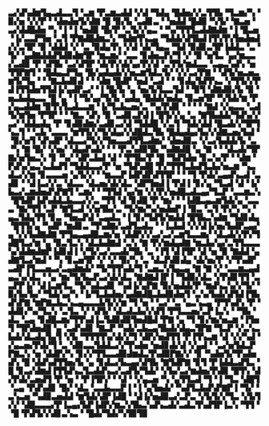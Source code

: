 ▃▞▟▚▟▆▜▄▃▟▃▃▜▝▃▆▝▛▃▆▃▟▟▝▞▟▝▜▟▄▝█▟▅▞▞▃▜▜▙▝▜▃▆▞▚▝▉▞▅▝▞▞▛▝▝▟▅▟▅▜▞▟▇▝█▝▉▞▙▝▃▟▊▃▝▝▅▟▟▝█▟▉▝▚▜▞▝▇▃▅▝▃▞▟▟█▟▅▝▚▝▐▝▐▝▅▟▉▝█▞▛▝▃▜▞▞▄▃▝▝▚▞▜▜▜▃▟▟▇▟▆▝▐▝█▃▅▝▐▞▃▃▛▜▅▝▃▜▝▛▇▟█▟▆▃▚▝▜▟▆▜▚▃▄▝▜▟▟▞▟▜▙▟▐▜▚▜▚▜▅▟▅▟▞▞▃▜▛▝▉▝▟▟▟▝▞▝▃▝▉▟▄▜▚▝▞▟▝▟▞▜▄▃▝▜▟▝▉▟▊▃▜▛▐▟▟▃▝▃▝▜▞▝▄▟▇▟▟▟▜▟▉▟▆▜▛▝▆▃▆▞▝▃▃▝▊▟▅▃▛▞▜▝▞▝▉▝▅▜▃▝▄▞▆▃▃▞▃▟▉▝▛▝▟▜▙▝▃▞▟▜▛▝▟▞▛▞▟▞▄▞▛▞▟▝▃▜▜▞▆▟▃▃▝▃▄▃▚▟▚▝▅▜▜▛▇▜▝▝█▟▄▃▛▜▄▝█▞▄▟▄▟▞▞▅▃▆▜▟▃▜▞▝▞▞▃▞▛▇▝▝▟▜▞▅▃▅▃▆▜▞▜▄▝▝▝▇▃▙▟▊▟▝▝▝▟▆▝█▟▛▝▅▟▝▃▟▝▝▝▊▟▄▜▟▜▚▃▝▞▜▜▞▞▛▟▐▜▜▟▅▜▜▟▐▞▄▟▛▃▞▝▐▝█▞▙▝▄▝▅▞▙▜▃▃▜▟▝▝▉▜▝▟▇▟▉▞▙▝▉▝▅▃▙▟▄▃▃▝█▝▄▝▐▝▜▞▄▞▜▞▙▝▄▟▄▝█▟▟▞▅▟▄▝▉▃▅▜▛▝▚▜▟▞▆▝▛▞▄▃▟▟▆▝▉▜▚▜▃▟▃▃▆▝▐▞▜▃▙▃▅▞▃▝▚▞▛▟▊▝▝▝▝▝▇▟▝▞▄▃▃▝▃▟▜▞▆▜▅▝▛▜▛▝▝▝▇▃▝▟▚▝▉▝▃▟▊▃▛▟▐▝█▜▞▞▄▝▃▝▇▜▙▟▟▞▜▟▚▞▞▃▞▝▟▟▄▟▄▝▛▝▊▟▉▟▆▞▃▟▊▃▞▟▝▜▟▟█▝▞▃▜▝▜▟▞▟▟▝█▃▟▞▞▜▛▜▚▃▜▝▝▃▙▝▃▃▃▝▆▜▜▞▞▜▞▟▄▞▞▟█▟▃▜▙▝█▟▄▟▄▞▙▞▞▟▇▃▅▞▙▟▝▝▉▞▅▜▝▟▚▟▛▝▟▃▃▞▜▞▞▜▅▃▃▟▜▜▃▟▆▞▝▟▅▟▉▃▝▞▃▞▙▟▟▞▙▝▃▝▚▝▇▝█▞▝▞▅▞▝▟▄▟▚▟▞▝▝▝▛▃▚▟▉▜▙▝▚▟▇▟█▝▄▝▇▝▝▝▟▃▟▞▜▛▇▞▅▜▅▃▚▝▊▝▚▞▝▟▛▃▙▟▝▟▝▝▛▜▙▞▛▝█▝▜▟▜▟▅▝▊▃▚▞▛▝▝▟▆▝▛▟▚▞▄▃▚▃▙▟▜▝▜▟▟▃▃▞▛▝▅▝▜▟▚▟█▝▛▞▜▜▜▃▙▟▜▃▙▞▅▃▆▝▚▃▟▃▞▞▆▝▊▃▃▃▅▝▄▜▞▞▝▝▆▃▃▛▐▟▛▟▛▟▜▜▛▝▝▝▜▝▛▟▞▃▄▟▚▃▟▝▃▟▊▝▝▟▐▃▞▞▃▝▟▃▃▝▟▃▅▞▟▞▟▃▝▟▛▜▅▟▐▝▛▟▐▝▊▞▄▝▜▃▟▝▟▝▐▞▙▃▞▃▆▟▅▟▚▛▇▜▝▃▆▞▝▝▜▜▟▝▄▞▆▝▞▞▛▞▅▟█▃▟▃▄▞▜▃▛▝▃▃▆▃▚▝█▜▟▛▐▟▚▟▟▃▙▃▃▞▞▃▝▜▜▝▟▝▊▟█▝▛▝▆▞▝▝▐▟█▃▄▃▆▜▟▞▄▝▃▃▃▝▇▞▜▜▝▃▛▝▇▜▃▟▝▞▅▜▙▞▃▝▜▞▆▞▚▞▅▟▅▛▐▝▉▃▝▃▜▝▛▞▚▝▚▝▄▃▜▟▄▜▜▝▊▃▝▜▅▃▛▟▝▃▄▟▃▝▐▝▊▞▜▟▜▞▆▟▟▝█▜▙▃▚▟▆▝▜▟▊▟▄▝█▜▜▞▄▝▚▟▛▝▆▟▊▃▝▜▚▟▇▞▃▟▜▃▟▃▝▝▐▃▙▟▝▞▞▟▐▞▅▞▙▟▛▃▄▞▄▝▞▞▙▟▇▟▇▝▛▜▄▃▄▟█▃▆▞▅▝▟▟▛▞▞▃▞▃▞▃▆▜▃▃▆▞▝▟▃▟▞▞▛▞▜▟█▜▃▞▆▝▄▝▉▃▜▃▚▝▟▃▙▟▇▟▝▃▚▝▇▝▛▞▆▟▄▟▇▝▆▃▙▞▄▞▃▜▜▃▃▃▚▞▟▟▆▟▆▛▐▟▊▟▐▝▞▜▞▃▞▃▃▟▞▜▙▝▃▝▐▜▝▟▐▜▛▝▟▝▅▝▉▝▇▟▟▝▄▟▇▜▃▞▆▟▝▝▚▝▊▃▅▜▛▝▞▝▞▝▉▞▚▝▃▝▟▃▛▟▊▟▄▝▟▞▅▞▛▝▞▜▚▟▛▃▟▛▐▜▃▃▅▃▞▃▄▟▆▟▞▝▜▞▜▜▚▟▞▜▝▃▅▃▚▜▄▃▄▝▇▝▇▝▞▝▃▃▆▃▄▟▄▃▚▞▟▃▝▝▄▝▆▞▜▞▙▃▛▃▞▟▞▟▃▝▇▟▇▟▐▛▐▝▜▟▉▞▟▃▝▞▛▟▊▜▜▝▃▃▛▛▐▞▝▟▐▃▆▜▃▝▜▞▚▟▃▟▊▝▚▟▐▞▄▛▇▝▉▞▅▟▟▞▛▝▆▟▚▃▚▞▞▜▞▝▉▞▙▞▙▞▝▜▟▞▄▞▚▝▐▞▜▃▙▟▅▞▄▟▇▟█▃▙▟▉▟▅▜▝▃▚▞▙▟▞▟▜▟▐▜▙▟▚▛▇▝▆▛▇▃▙▃▚▃▄▃▃▃▙▜▞▞▆▝▜▝▅▝▝▃▞▝▃▝▄▃▚▃▄▝▛▜▚▟▚▝▛▝▟▟▊▞▚▞▜▃▚▝▃▜▃▝▞▝▟▜▞▝▟▃▟▃▙▞▞▟▜▝▛▜▃▃▅▞▃▛▐▃▚▝▝▜▙▝▟▃▝▃▄▝▊▟█▃▆▞▜▜▚▟▐▃▜▟▉▟▉▜▅▟█▟▝▛▇▝▄▝▜▝▊▞▆▞▅▃▆▝▐▜▅▜▝▜▛▟▅▟█▝▄▝▃▟▚▟▊▝▇▃▛▝▚▟▞▃▙▃▄▜▙▟▞▟▄▃▜▛▇▝▜▃▛▝▞▃▚▃▙▟▞▟▃▟▄▜▄▜▝▞▙▝▜▜▜▜▚▞▟▞▞▜▝▟▛▞▅▟▜▜▝▛▐▜▚▃▆▝▟▝▞▞▚▟▝▞▄▃▅▞▛▟▞▜▝▃▝▟▉▃▃▜▟▟▃▞▞▜▚▟▅▝▅▟▊▟▞▟▝▞▄▟▝▝▃▞▅▜▟▃▛▛▇▃▚▝▅▝▟▟▛▞▚▝▊▞▞▜▜▃▃▟▉▟▆▟▃▜▚▟▉▛▇▞▞▝▊▝▚▟▅▜▞▜▚▟▅▟▚▝█▝▟▟▚▟▜▜▅▞▙▝▄▝▊▟▃▞▙▃▄▞▟▜▙▝▇▜▟▛▇▝▊▜▝▛▐▟▟▃▟▜▃▝█▝▊▃▞▟▆▟▐▜▜▟▚▃▜▃▟▟▚▃▞▃▟▜▞▜▟▞▝▞▙▞▃▞▆▟▅▞▛▟▉▝█▜▚▝▟▞▛▟▞▃▅▟▜▝▛▝▅▝▝▛▐▜▛▞▝▝▟▝▝▞▄▃▅▝▚▝▄▜▜▃▟▝▜▝▐▝▜▃▝▟█▜▝▃▄▝▛▟▚▟▊▝█▞▝▟▃▝▃▃▙▃▃▛▐▝▐▝▄▜▅▟▞▝▚▟▜▃▙▟▚▛▇▛▐▝▜▞▝▃▚▃▅▝▚▟▉▃▅▟▟▝▆▜▟▞▟▛▐▟█▝▝▟▐▞▅▟▉▃▞▃▛▃▝▞▙▜▞▞▜▃▝▞▙▜▞▞▝▟█▃▃▃▞▛▐▃▄▞▙▛▐▟▛▞▆▃▚▜▙▃▚▟▚▃▟▞▃▟▃▜▚▟▜▛▐▃▚▝▜▜▝▝█▝▛▟▜▞▞▟▊▃▚▃▝▝█▟▞▜▟▞▚▜▉▜▉
